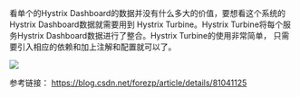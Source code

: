 看单个的Hystrix Dashboard的数据并没有什么多大的价值，要想看这个系统的Hystrix Dashboard数据就需要用到
Hystrix Turbine。Hystrix Turbine将每个服务Hystrix Dashboard数据进行了整合。Hystrix Turbine的使用非常简单，
只需要引入相应的依赖和加上注解和配置就可以了。

![](https://ws1.sinaimg.cn/large/006mOQRagy1fxnuqq1g5gj30g907mjw2.jpg)

参考链接：
https://blog.csdn.net/forezp/article/details/81041125
